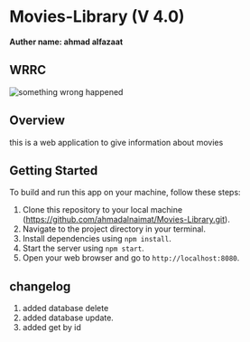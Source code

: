 # Movies-Library (V 4.0)

**Auther name: ahmad alfazaat**

## WRRC

![something wrong happened](https://i.imgur.com/3rK5P1O.png)

## Overview

this is a web application to give information about movies

## Getting Started

To build and run this app on your machine, follow these steps:

1. Clone this repository to your local machine (<https://github.com/ahmadalnaimat/Movies-Library.git>).
2. Navigate to the project directory in your terminal.
3. Install dependencies using `npm install`.
4. Start the server using `npm start`.
5. Open your web browser and go to `http://localhost:8080`.

## changelog

1. added database delete
2. added database update.
3. added get by id
